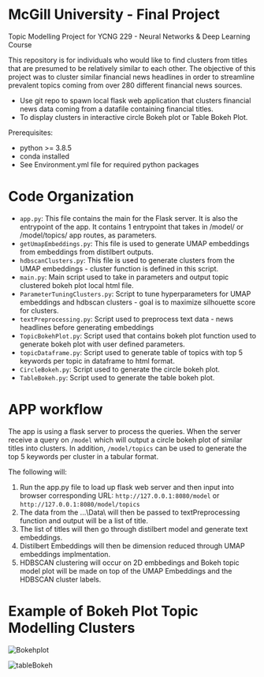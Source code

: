 # McGill University - Final Project  
Topic Modelling Project for YCNG 229 - Neural Networks & Deep Learning Course

This repository is for individuals who would like to find clusters from titles that are presumed to be relatively similar to each other. The objective of this project was to cluster similar financial news headlines in order to streamline prevalent topics coming from over 280 different financial news sources. 

  * Use git repo to spawn local flask web application that clusters financial news data coming from a datafile containing financial titles.
  * To display clusters in interactive circle Bokeh plot or Table Bokeh Plot.

Prerequisites:

* python >= 3.8.5
* conda installed
* See Environment.yml file for required python packages

# Code Organization 
 * `app.py`: This file contains the main for the Flask server. It is also the entrypoint of the app. It contains 1 entrypoint that takes in /model/ or /model/topics/ app routes, as parameters.
 * `getUmapEmbeddings.py`: This file is used to generate UMAP embeddings from embeddings from distilbert outputs.
 * `hdbscanClusters.py`: This file is used to generate clusters from the UMAP embeddings - cluster function is defined in this script.
 * `main.py`: Main script used to take in parameters and output topic clustered bokeh plot local html file. 
 * `ParameterTuningClusters.py`: Script to tune hyperparameters for UMAP embeddings and hdbscan clusters - goal is to maximize silhouette score for clusters. 
 * `textPreprocessing.py`: Script used to preprocess text data - news headlines before generating embeddings
 * `TopicBokehPlot.py`: Script used that contains bokeh plot function used to generate bokeh plot with user defined parameters. 
 * `topicDataframe.py`: Script used to generate table of topics with top 5 keywords per topic in dataframe to html format. 
 * `CircleBokeh.py`: Script used to generate the circle bokeh plot.
 * `TableBokeh.py`: Script used to generate the table bokeh plot. 

# APP workflow
The app is using a flask server to process the queries. When the server receive a query on `/model` which will output a circle bokeh plot of similar titles into clusters. In addition, `/model/topics` can be used to generate the top 5 keywords per cluster in a tabular format.  
  
The following will:
1. Run the app.py file to load up flask web server and then input into browser corresponding URL: `http://127.0.0.1:8080/model` or `http://127.0.0.1:8080/model/topics`
2. The data from the ...\Data\ will then be passed to textPreprocessing function and output will be a list of title. 
3. The list of titles will then go through distilbert model and generate text embeddings. 
4. Distilbert Embeddings will then be dimension reduced through UMAP embeddings implmentation. 
5. HDBSCAN clustering will occur on 2D embbedings and Bokeh topic model plot will be made on top of the UMAP Embeddings and the HDBSCAN cluster labels. 

 
# Example of Bokeh Plot Topic Modelling Clusters
![Bokehplot](https://user-images.githubusercontent.com/42786192/124517259-88dbfb00-ddb1-11eb-8194-4b2cf3405633.png)

![tableBokeh](https://user-images.githubusercontent.com/42786192/125131992-aa025b80-e0d1-11eb-8c5d-e798cb87bcb9.png)


